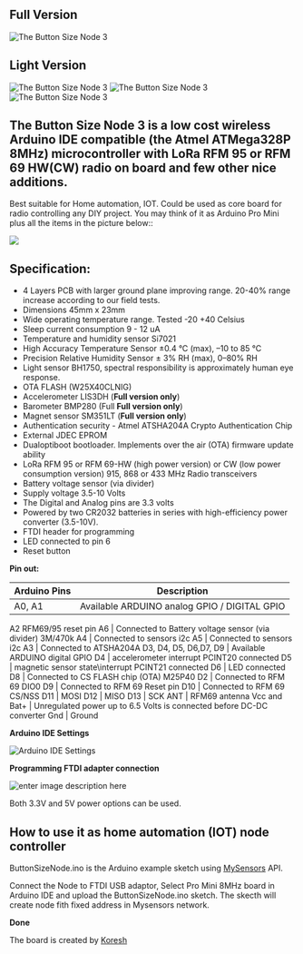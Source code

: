 ## Full Version ##
![The Button Size Node 3](https://github.com/EasySensors/ButtonSizeNode3/blob/master/pics/BS3_TOP.jpg?raw=true)

## Light Version ##
![The Button Size Node 3](https://github.com/EasySensors/ButtonSizeNode3/blob/master/pics/BS3_LITE_TOP.jpg?raw=true)
![The Button Size Node 3](https://github.com/EasySensors/ButtonSizeNode3/blob/master/pics/BS3_LITE_BOTTOM_RADIO.jpg?raw=true)
![The Button Size Node 3](https://github.com/EasySensors/ButtonSizeNode3/blob/master/pics/BS3_LITE_BOTTOM.jpg?raw=true)


**The Button Size Node 3 is a low cost wireless Arduino IDE compatible (the Atmel ATMega328P 8MHz) microcontroller with LoRa RFM 95 or RFM 69 HW(CW) radio on board and few other nice additions.** 
------------------------------------------------------------------------

Best suitable for Home automation, IOT. Could be used as core board for radio controlling any DIY project. You may think of it as Arduino Pro Mini plus all the items in the picture below::

![](https://github.com/EasySensors/ButtonSizeNode/blob/master/pics/replceA.jpg?raw=true)

## Specification: ##
 - 4 Layers PCB with larger ground plane improving range. 20-40% range increase according to our field tests.
 - Dimensions 45mm x 23mm
 - Wide operating temperature range. Tested -20 +40 Celsius
 - Sleep current consumption 9 - 12 uA
 - Temperature and humidity sensor Si7021 
 - High Accuracy Temperature Sensor ±0.4 °C (max), –10 to 85 °C
 - Precision Relative Humidity Sensor ± 3% RH (max), 0–80% RH
 - Light sensor BH1750,  spectral responsibility is approximately human eye response. 
 - OTA FLASH (W25X40CLNIG)
 - Accelerometer LIS3DH (**Full version only**)
 - Barometer BMP280 (Full **Full version only**)
 - Magnet sensor SM351LT (**Full version only**)
 - Authentication security - Atmel ATSHA204A Crypto Authentication Chip
 - External JDEC EPROM
 - Dualoptiboot bootloader. Implements over the air (OTA) firmware update ability
 - LoRa RFM 95 or RFM 69-HW (high power version) or CW (low power consumption version) 915, 868 or 433 MHz Radio transceivers
 - Battery voltage sensor (via divider)
 - Supply voltage  3.5-10 Volts
 - The Digital and Analog pins are 3.3 volts
 - Powered by two CR2032 batteries in series with high-efficiency power converter (3.5-10V). 
 - FTDI  header for programming
 - LED connected to pin 6
 - Reset button


**Pin out:** 


Arduino Pins|	Description
------------|--------------
A0, A1 |	Available ARDUINO analog GPIO / DIGITAL GPIO
A2 RFM69/95 reset pin
A6 |	Connected to Battery voltage sensor (via divider) 3M/470k 
A4 |	Connected to sensors i2c
A5 |	Connected to sensors i2c
A3 |	Connected to  ATSHA204A
D3, D4, D5, D6,D7, D9 |	Available ARDUINO digital GPIO
D4 | accelerometer interrupt PCINT20 connected 
D5 | magnetic sensor state\interrupt PCINT21 connected 
D6 | LED connected
D8 |	Connected to CS FLASH chip (OTA) M25P40
D2 |	Connected to RFM 69 DIO0 
D9 | Connected to RFM 69 Reset pin 
D10 |	Connected to RFM 69 CS/NSS
D11 |	MOSI
D12 |	MISO
D13 |	SCK
ANT |	RFM69 antenna
Vcc and Bat+ | Unregulated power up to 6.5 Volts is connected before DC-DC converter
Gnd | Ground


**Arduino IDE Settings**

![Arduino IDE Settings](https://github.com/EasySensors/ButtonSizeNode/blob/master/pics/IDEsettings.jpg?raw=true)


**Programming FTDI adapter connection**

![enter image description here](https://github.com/EasySensors/ButtonSizeNode/blob/master/pics/FTDIvcc5-3.jpg?raw=true)


Both 3.3V and 5V power options can be used.

How to use it as home automation (IOT) node controller
------------------------------------------------------


ButtonSizeNode.ino is the Arduino example sketch using [MySensors](https://www.mysensors.org/) API. 

Connect the Node to FTDI USB adaptor, Select Pro Mini 8MHz board in Arduino IDE and upload the ButtonSizeNode.ino sketch. The skecth will create node fith fixed address in Mysensors network. 

**Done**


The board is created by  [Koresh](https://www.openhardware.io/user/143/projects/Koresh)


